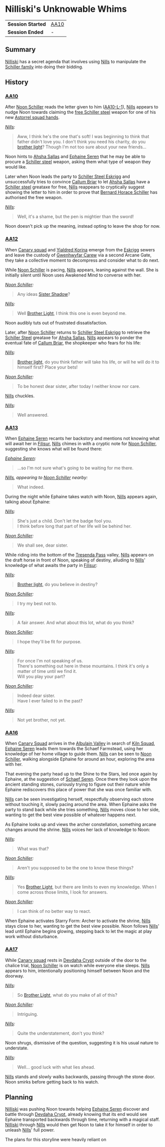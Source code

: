 # Nilliski's Unknowable Whims

|||
| --- | --- |
| **Session Started** | [AA10](../../sessions/AA10.md) | storyline.2
| **Session Ended** | - |

## Summary

[Nilliski](../../characters/nilliski.md) has a secret agenda that involves using [Nills](../../characters/nills.md) to manipulate the [Schiller family](../../organisations/schiller-family.md) into doing their bidding.

## History

### [AA10](../../sessions/AA10.md)

After [Noon Schiller](../../characters/noon-schiller.md) reads the letter given to him ([AA10-L-1](../../letters/AA10-L-1.md)), [Nills](../../characters/nills.md) appears to nudge Noon towards claiming the [free Schiller steel](../ended/free-schiller-steel.md) weapon for one of his new [Astorrel squad hands](../../organisations/government/astorrel/ranks/astorrel-squad-hand.md).

*[Nills](../../characters/nills.md):*
> Aww, I think he's the one that's soft! I was beginning to think that father didn't love you. I don't think you need his charity, do you [brother light](../../characters/noon-schiller.md)? Though I'm not too sure about your new friends...

Noon hints to [Ahsha Sallas](../../characters/ahsha-sallas.md) and [Ephaine Seren](../../characters/ephaine-seren.md) that he may be able to procure a [Schiller steel](../../items/schiller-steel.md) weapon, asking them what type of weapon they would like.

Later when Noon leads the party to [Schiller Steel Eskrigg](../../places/buildings/shops/schiller-steel-eskrigg.md) and unsuccessfully tries to convince [Callum Briar](../../characters/callum-briar.md) to let [Ahsha Sallas](../../characters/ahsha-sallas.md) have a [Schiller steel](../../items/schiller-steel.md) greataxe for free, [Nills](../../characters/nills.md) reappears to cryptically suggest showing the letter to him in order to prove that [Bernard Horace Schiller](../../characters/bernard-horace-schiller.md) has authorised the free weapon.

*[Nills](../../characters/nills.md):*
> Well, it's a shame, but the pen is mightier than the sword!

Noon doesn't pick up the meaning, instead opting to leave the shop for now.

### [AA12](../../sessions/AA12.md)

When [Canary squad](../../organisations/government/astorrel/squads/canary-squad.md) and [Yialdred Korina](../../characters/yialdred-korina.md) emerge from the [Eskrigg](../../places/cities/eskrigg.md) sewers and leave the custody of [Gwenhwyfar Carew](../../characters/gwenhwyfar-carew.md) via a second Arcane Gate, they take a collective moment to decompress and consider what to do next.

While [Noon Schiller](../../characters/noon-schiller.md) is pacing, [Nills](../../characters/nills.md) appears, leaning against the wall. She is initially silent until Noon uses Awakened Mind to converse with her.

*[Noon Schiller](../../characters/noon-schiller.md):*
> Any ideas [Sister Shadow](../../characters/nills.md)?

*[Nills](../../characters/nills.md):*
> Well [Brother Light](../../characters/noon-schiller.md), I think this one is even beyond me.

Noon audibly tuts out of frustrated dissatisfaction.

Later, after [Noon Schiller](../../characters/noon-schiller.md) returns to [Schiller Steel Eskrigg](../../places/buildings/shops/schiller-steel-eskrigg.md) to retrieve the [Schiller Steel](../../items/schiller-steel.md) greataxe for [Ahsha Sallas](../../characters/ahsha-sallas.md), [Nills](../../characters/nills.md) appears to ponder the eventual fate of [Callum Briar](../../characters/callum-briar.md), the shopkeeper who fears for his life:

*[Nills](../../characters/nills.md):*
> [Brother light](../../characters/noon-schiller.md), do you think father will take his life, or will he will do it to himself first? Place your bets!

*[Noon Schiller](../../characters/noon-schiller.md):*
> To be honest dear sister, after today I neither know nor care.

[Nills](../../characters/nills.md) chuckles.

*[Nills](../../characters/nills.md):*
> Well answered.

### [AA13](../../sessions/AA13.md)

When [Ephaine Seren](../../characters/ephaine-seren.md) recants her backstory and mentions not knowing what will await her in [Filisur](../../places/villages/filisur.md), [Nills](../../characters/nills.md) chimes in with a cryptic note for [Noon Schiller](../../characters/noon-schiller.md), suggesting she knows what will be found there:

*[Ephaine Seren](../../characters/ephaine-seren.md):*
> ...so I'm not sure what's going to be waiting for me there.

*[Nills](../../characters/nills.md), appearing to [Noon Schiller](../../characters/noon-schiller.md) nearby:*
> What indeed.

During the night while Ephaine takes watch with Noon, [Nills](../../characters/nills.md) appears again, talking about Ephaine:

*[Nills](../../characters/nills.md):*
> She's just a child. Don't let the badge fool you.  
> I think before long that part of her life will be behind her.

*[Noon Schiller](../../characters/noon-schiller.md):*
> We shall see, dear sister.

While riding into the bottom of the [Tresenda Pass](../../places/roads/tresenda-pass.md) valley, [Nills](../../characters/nills.md) appears on the draft horse in front of Noon, speaking of destiny, alluding to [Nills](../../characters/nills.md)' knowledge of what awaits the party in [Filisur](../../places/villages/filisur.md):

*[Nills](../../characters/nills.md):*
> [Brother light](../../characters/noon-schiller.md), do you believe in destiny?

*[Noon Schiller](../../characters/noon-schiller.md):*
> I try my best not to.

*[Nills](../../characters/nills.md):*
> A fair answer. And what about this lot, what do you think?

*[Noon Schiller](../../characters/noon-schiller.md):*
> I hope they'll be fit for purpose.

*[Nills](../../characters/nills.md):*
> For once I'm not speaking of us.  
> There's something out here in these mountains. I think it's only a matter of time until we find it.  
> Will you play your part?

*[Noon Schiller](../../characters/noon-schiller.md):*
> Indeed dear sister.  
> Have I ever failed to in the past?

*[Nills](../../characters/nills.md):*
> Not yet brother, not yet.

### [AA16](../../sessions/AA16.md)

When [Canary Squad](../../organisations/government/astorrel/squads/canary-squad.md) arrives in the [Albulain Valley](../../places/plains-valleys/albulain-valley.md) in search of [Kiln Squad](../../organisations/government/astorrel/squads/kiln-squad.md), [Ephaine Seren](../../characters/ephaine-seren.md) leads them towards the Schaef Farmstead, using her knowledge of her home village to guide them. [Nills](../../characters/nills.md) can be seen to [Noon Schiller](../../characters/noon-schiller.md), walking alongside Ephaine for around an hour, exploring the area with her.

That evening the party head up to the Shine to the Stars, led once again by Ephaine, at the suggestion of [Schaef Seren](../../characters/schaef-seren.md). Once there they look upon the ancient standing stones, curiously trying to figure out their nature while Ephaine rediscovers this place of power that she was once familiar with.

[Nills](../../characters/nills.md) can be seen investigating herself, respectfully observing each stone without touching it, slowly pacing around the area. When Ephaine asks the party to stand back while she tries something, [Nills](../../characters/nills.md) moves close to her side, wanting to get the best view possible of whatever happens next.

As Ephaine looks up and views the archer constellation, something arcane changes around the shrine. [Nills](../../characters/nills.md) voices her lack of knowledge to Noon:

*[Nills](../../characters/nills.md):*
> What was that?

*[Noon Schiller](../../characters/noon-schiller.md):*
> Aren't you supposed to be the one to know these things?

*[Nills](../../characters/nills.md):*
> Yes [Brother Light](../../characters/noon-schiller.md), but there are limits to even my knowledge. When I come across those limits, I look for answers.

*[Noon Schiller](../../characters/noon-schiller.md):*
> I can think of no better way to react.

When Ephaine activates Starry Form: Archer to activate the shrine, [Nills](../../characters/nills.md) stays close to her, wanting to get the best view possible. Noon follows [Nills](../../characters/nills.md)' lead until Ephaine begins glowing, stepping back to let the magic at play work without disturbance.

### [AA17](../../sessions/AA17.md)

While [Canary squad](../../organisations/government/astorrel/squads/canary-squad.md) rests in [Devdaha Crypt](../../places/dungeons/devdaha-crypt.md) outside of the door to the chalice trial, [Noon Schiller](../../characters/noon-schiller.md) is on watch while everyone else sleeps. [Nills](../../characters/nills.md) appears to him, intentionally positioning himself between Noon and the doorway.

*[Nills](../../characters/nills.md):*
> So [Brother Light](../../characters/noon-schiller.md), what do you make of all of this?

*[Noon Schiller](../../characters/noon-schiller.md):*
> Intriguing.

*[Nills](../../characters/nills.md):*
> Quite the understatement, don't you think?

Noon shrugs, dismissive of the question, suggesting it is his usual nature to understate.

*[Nills](../../characters/nills.md):*
> Well... good luck with what lies ahead.

[Nills](../../characters/nills.md) stands and slowly walks backwards, passing through the stone door. Noon smirks before getting back to his watch.

## Planning

[Nilliski](../../characters/nilliski.md) was pushing Noon towards helping [Ephaine Seren](../../characters/ephaine-seren.md) discover and battle through [Devdaha Crypt](../../places/dungeons/devdaha-crypt.md), already knowing that its end would see Ephaine transported backwards through time, returning with a magical staff. [Nilliski](../../characters/nilliski.md) through [Nills](../../characters/nills.md) would then get Noon to take it for himself in order to unleash [Nills](../../characters/nills.md)' full power.

The plans for this storyline were heavily reliant on 